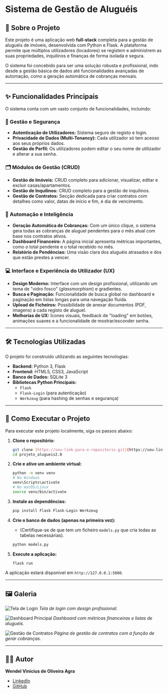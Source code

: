 # Sistema de Gestão de Aluguéis

## 📖 Sobre o Projeto

Este projeto é uma aplicação web **full-stack** completa para a gestão de aluguéis de imóveis, desenvolvida com Python e Flask. A plataforma permite que múltiplos utilizadores (locadores) se registem e administrem as suas propriedades, inquilinos e finanças de forma isolada e segura.

O sistema foi concebido para ser uma solução robusta e profissional, indo desde a gestão básica de dados até funcionalidades avançadas de automação, como a geração automática de cobranças mensais.

---

## ✨ Funcionalidades Principais

O sistema conta com um vasto conjunto de funcionalidades, incluindo:

### 🔑 Gestão e Segurança
* **Autenticação de Utilizadores:** Sistema seguro de registo e login.
* **Privacidade de Dados (Multi-Tenancy):** Cada utilizador só tem acesso aos seus próprios dados.
* **Gestão de Perfil:** Os utilizadores podem editar o seu nome de utilizador e alterar a sua senha.

### 🗂️ Módulos de Gestão (CRUD)
* **Gestão de Imóveis:** CRUD completo para adicionar, visualizar, editar e excluir casas/apartamentos.
* **Gestão de Inquilinos:** CRUD completo para a gestão de inquilinos.
* **Gestão de Contratos:** Secção dedicada para criar contratos com detalhes como valor, datas de início e fim, e dia de vencimento.

### 🤖 Automação e Inteligência
* **Geração Automática de Cobranças:** Com um único clique, o sistema gera todas as cobranças de aluguel pendentes para o mês atual com base nos contratos ativos.
* **Dashboard Financeiro:** A página inicial apresenta métricas importantes, como o total pendente e o total recebido no mês.
* **Relatório de Pendências:** Uma visão clara dos aluguéis atrasados e dos que estão prestes a vencer.

### 💻 Interface e Experiência do Utilizador (UX)
* **Design Moderno:** Interface com um design profissional, utilizando um tema de "vidro fosco" (*glassmorphism*) e gradientes.
* **Busca e Paginação:** Funcionalidade de busca global no dashboard e paginação em listas longas para uma navegação fluida.
* **Upload de Ficheiros:** Possibilidade de anexar documentos (PDF, imagens) a cada registo de aluguel.
* **Melhorias de UX:** Ícones visuais, feedback de "loading" em botões, animações suaves e a funcionalidade de mostrar/esconder senha.

---

## 🛠️ Tecnologias Utilizadas

O projeto foi construído utilizando as seguintes tecnologias:

* **Backend:** Python 3, Flask
* **Frontend:** HTML5, CSS3, JavaScript
* **Banco de Dados:** SQLite 3
* **Bibliotecas Python Principais:**
    * `Flask`
    * `Flask-Login` (para autenticação)
    * `Werkzeug` (para hashing de senhas e segurança)

---

## 🚀 Como Executar o Projeto

Para executar este projeto localmente, siga os passos abaixo:

1.  **Clone o repositório:**
    ```bash
    git clone [https://seu-link-para-o-repositorio.git](https://seu-link-para-o-repositorio.git)
    cd projeto_alugueis2.0
    ```

2.  **Crie e ative um ambiente virtual:**
    ```bash
    python -m venv venv
    # No Windows
    venv\Scripts\activate
    # No macOS/Linux
    source venv/bin/activate
    ```

3.  **Instale as dependências:**
    ```bash
    pip install Flask Flask-Login Werkzeug
    ```

4.  **Crie o banco de dados (apenas na primeira vez):**
    * (Certifique-se de que tem um ficheiro `models.py` que cria todas as tabelas necessárias).
    ```bash
    python models.py
    ```

5.  **Execute a aplicação:**
    ```bash
    flask run
    ```

A aplicação estará disponível em `http://127.0.0.1:5000`.

---

## 🖼️ Galeria

![Tela de Login](image_2f41e7.png)
*Tela de login com design profissional.*

![Dashboard Principal](image_2f3e65.png)
*Dashboard com métricas financeiras e listas de aluguéis.*

![Gestão de Contratos](image_b947bf.png)
*Página de gestão de contratos com a função de gerar cobranças.*

---

## 🧑‍💻 Autor

**Wendel Vinicius de Oliveira Agra**

* [LinkedIn](https://www.linkedin.com/in/wendel-vinicius-de-oliveira-agra-057863260/)
* [GitHub](https://github.com/Wende-l)
